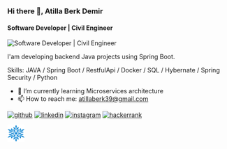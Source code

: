 ### Hi there 👋, Atilla Berk Demir
#### Software Developer | Civil Engineer
![Software Developer | Civil Engineer](https://miro.medium.com/v2/resize:fit:750/format:webp/1*VN7BTfdnjmqQXDWDiXqmFg.jpeg)

I'am developing backend Java projects using Spring Boot.

Skills: JAVA / Spring Boot / RestfulApi / Docker / SQL / Hybernate / Spring Security / Python

- 🌱 I’m currently learning Microservices architecture 
- 📫 How to reach me: atillaberk39@gmail.com 


[<img src='https://cdn.jsdelivr.net/npm/simple-icons@3.0.1/icons/github.svg' alt='github' height='40'>](https://github.com/github.com/polo-cpu)  [<img src='https://cdn.jsdelivr.net/npm/simple-icons@3.0.1/icons/linkedin.svg' alt='linkedin' height='40'>](https://www.linkedin.com/in/https://www.linkedin.com/in/atilla-berk-demir//)  [<img src='https://cdn.jsdelivr.net/npm/simple-icons@3.0.1/icons/instagram.svg' alt='instagram' height='40'>](https://www.instagram.com/https://www.instagram.com/atillademiirr//)  [<img src='https://cdn.jsdelivr.net/npm/simple-icons@3.0.1/icons/hackerrank.svg' alt='hackerrank' height='40'>](https://www.hackerrank.com/profile/atillaberk39)  

<a href='https://archiveprogram.github.com/'><img src='https://raw.githubusercontent.com/acervenky/animated-github-badges/master/assets/acbadge.gif' width='40' height='40'></a> 

